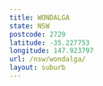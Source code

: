 ```yaml
---
title: WONDALGA
state: NSW
postcode: 2729
latitude: -35.227753
longitude: 147.923797
url: /nsw/wondalga/
layout: suburb
---
```


